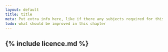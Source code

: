 ```yaml
---
layout: default
title: title
meta: Put extra info here, like if there any subjects required for this subject
todo: what should be improved in this chapter
---
```

{% include licence.md %}
---
